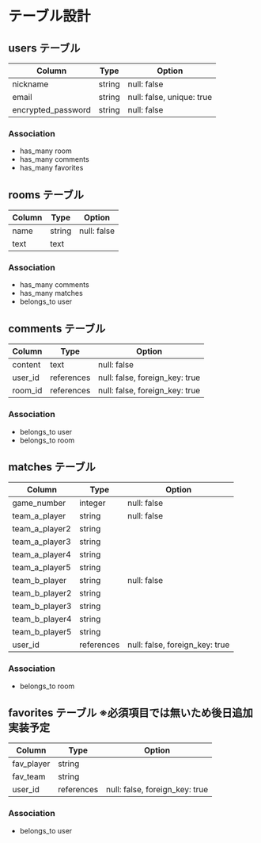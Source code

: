 # テーブル設計

## users テーブル

| Column             | Type   | Option                    |
| ------------------ | ------ | ------------------------- |
| nickname           | string | null: false               |
| email              | string | null: false, unique: true |
| encrypted_password | string | null: false               |

### Association

- has_many room
- has_many comments
- has_many favorites

## rooms テーブル

| Column | Type   | Option      |
| ------ | ------ | ----------- |
| name   | string | null: false |
| text   | text   |             |

### Association

- has_many comments
- has_many matches
- belongs_to user

## comments テーブル

| Column  | Type       | Option                         |
| ------- | ---------- | ------------------------------ |
| content | text       | null: false                    |
| user_id | references | null: false, foreign_key: true |
| room_id | references | null: false, foreign_key: true |

### Association

- belongs_to user
- belongs_to room

## matches テーブル

| Column         | Type       | Option                         |
| -------------- | ---------- | ------------------------------ |
| game_number    | integer    | null: false                    |
| team_a_player  | string     | null: false                    |
| team_a_player2 | string     |                                |
| team_a_player3 | string     |                                |
| team_a_player4 | string     |                                |
| team_a_player5 | string     |                                |
| team_b_player  | string     | null: false                    |
| team_b_player2 | string     |                                |
| team_b_player3 | string     |                                |
| team_b_player4 | string     |                                |
| team_b_player5 | string     |                                |
| user_id        | references | null: false, foreign_key: true |

### Association

- belongs_to room

## favorites テーブル ※必須項目では無いため後日追加実装予定

| Column     | Type       | Option                         |
| ---------- | ---------- | ------------------------------ |
| fav_player | string     |                                |
| fav_team   | string     |                                |
| user_id    | references | null: false, foreign_key: true |

### Association

- belongs_to user
